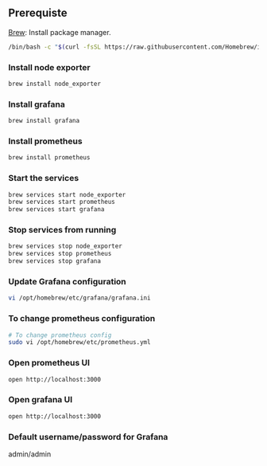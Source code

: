 ## Prerequiste

[Brew](https://brew.sh/): Install package manager.

```sh
/bin/bash -c "$(curl -fsSL https://raw.githubusercontent.com/Homebrew/install/HEAD/install.sh)"
```

### Install node exporter

```sh
brew install node_exporter
```

### Install grafana

```sh
brew install grafana
```

### Install prometheus

```sh
brew install prometheus
```

### Start the services

```sh
brew services start node_exporter
brew services start prometheus
brew services start grafana
```

### Stop services from running

```sh
brew services stop node_exporter
brew services stop prometheus
brew services stop grafana
```

### Update Grafana configuration

```sh
vi /opt/homebrew/etc/grafana/grafana.ini
```

### To change prometheus configuration

```sh
# To change prometheus config
sudo vi /opt/homebrew/etc/prometheus.yml
```

### Open prometheus UI

```sh
open http://localhost:3000
```

### Open grafana UI

```sh
open http://localhost:3000
```

### Default username/password for Grafana
admin/admin